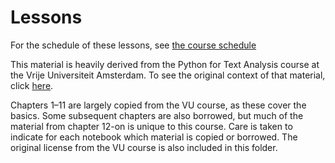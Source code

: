# Lessons

For the schedule of these lessons, see [the course schedule](../README.md#Course-Schedule)

This material is heavily derived from the Python for Text Analysis course at the Vrije Universiteit Amsterdam. To see the original context of that material, click [here](https://github.com/cltl/python-for-text-analysis/tree/master/Chapters). 

Chapters 1–11 are largely copied from the VU course, as these cover the basics. Some subsequent chapters are also borrowed, but much of the material from chapter 12-on is unique to this course. Care is taken to indicate for each notebook which material is copied or borrowed. The original license from the VU course is also included in this folder.
